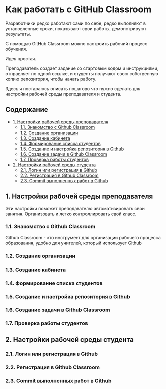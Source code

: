 # Как работать с GitHub Classroom

<p>Разработчики редко работают сами по себе, редко выполняют в установленные сроки, показывают свои работы, демонстрируют результаты. </p>
<p>С помощью GitHub Classroom можно настроить рабочий процесс обучения.</p>
<p>Идея простая.</p>
<p>Преподаватель создает задание со стартовым кодом и инструкциями, отправляет по одной ссылке, и студенты получают свою собственную копию репозитория, чтобы начать работу.</p>
<p>Здесь я постараюсь описать пошагово что нужно сделать для настройки рабочей среды преподавателя и студента. </p>


## Содержание
- [1. Настройки рабочей среды преподавателя](#1.)
  - [1.1. Знакомство с Github Classroom](#1.1.)
  - [1.2. Создание организации](#1.2.)
  - [1.3. Создание кабинета](#1.3.)
  - [1.4. Формирование списка студентов](#1.4.)
  - [1.5. Создание и настройка репозитория в Github](#1.5.)
  - [1.6. Создание задачи в Github Classroom](#1.6.)
  - [1.7. Проверка работы студентов](#1.7.)
- [2. Настройки рабочей среды студента](#2.)
  - [2.1. Логин или регистрация в Github](#2.1.)
  - [2.2. Регистрация в Github Classroom](#2.2.)
  - [2.3. Commit выполненных работ в Github](#2.3.)

<a name="1."></a>
## 1. Настройки рабочей среды преподавателя 

Эти настройки поможет преподавателю автоматизировать свои занятия. Организовать и легко контроллировать свой класс.

<a name="1.1."></a>
### 1.1. Знакомство с Github Classroom

Github Classroom - это инструмент для организации рабочего процесса образования, удобно для учителей, который использует Github


<a name="1.2."></a>
### 1.2. Создание организации

<a name="1.3."></a>
### 1.3. Создание кабинета

<a name="1.4."></a>
### 1.4. Формирование списка студентов

<a name="1.5."></a>
### 1.5. Создание и настройка репозитория в Github

<a name="1.6."></a>
### 1.6. Создание задачи в Github Classroom

<a name="1.7."></a>
### 1.7. Проверка работы студентов

<a name="2."></a>
## 2. Настройки рабочей среды студента

<a name="2.1."></a>
### 2.1. Логин или регистрация в Github

<a name="2.2."></a>
### 2.2. Регистрация в Github Classroom

<a name="2.3."></a>
### 2.3. Commit выполненных работ в Github
  
